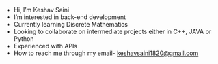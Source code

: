 - Hi, I’m Keshav Saini
- I’m interested in back-end development
- Currently learning Discrete Mathematics
- Looking to collaborate on intermediate projects either in C++, JAVA or Python
- Experienced with APIs
- How to reach me through my email- keshavsaini1820@gmail.com

<!---
sainikeshav/sainikeshav is a ✨ special ✨ repository because its `README.md` (this file) appears on your GitHub profile.
You can click the Preview link to take a look at your changes.
--->
